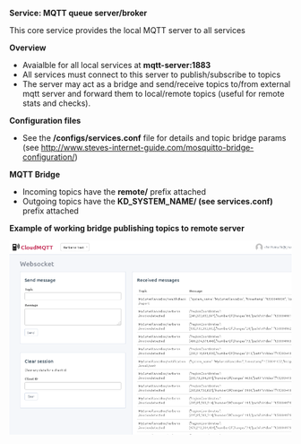 **Service: MQTT queue server/broker**

This core service provides the local MQTT server to all services

**Overview**

* Avaialble for all local services at **mqtt-server:1883**
* All services must connect to this server to publish/subscribe to topics
* The server may act as a bridge and send/receive topics to/from external mqtt server and forward them to local/remote topics (useful for remote stats and checks).  

**Configuration files**

* See the **/configs/services.conf** file for details and topic bridge params (see http://www.steves-internet-guide.com/mosquitto-bridge-configuration/)

**MQTT Bridge**

* Incoming topics have the **remote/** prefix attached
* Outgoing topics have the **KD_SYSTEM_NAME/ (see services.conf)** prefix attached

**Example of working bridge publishing topics to remote server**

![Screenshot](./docs/images/mqtt-bridge-remote-topics.png "Screenshot")

